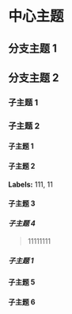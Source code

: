 # 中心主题

## 分支主题 1

## 分支主题 2

### 子主题 1

### **子主题 2**

#### 子主题 1

#### 子主题 2

**Labels:** 111, 11

#### 子主题 3

#### *子主题 4*

> 11111111



##### 子主题 1

#### 子主题 5

#### 子主题 6

